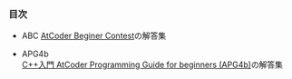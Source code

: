 ### 目次

* ABC
[AtCoder Beginer Contest](https://atcoder.jp/contests/archive?ratedType=1&category=0&keyword=)の解答集

* APG4b  
[C++入門 AtCoder Programming Guide for beginners (APG4b)](https://atcoder.jp/contests/APG4b)の解答集
